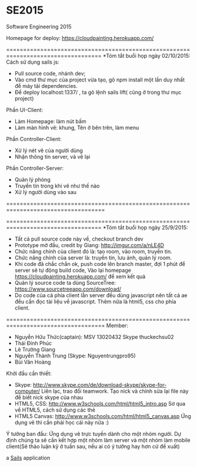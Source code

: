# SE2015
Software Engineering 2015 

Homepage for deploy: https://cloudpainting.herokuapp.com/

==================================================================================
*Tóm tắt buổi họp ngày 02/10/2015: 
Cách sử dụng sails js:
- Pull source code, nhánh dev;
- Vào cmd thư mục của project vừa tạo, gõ npm install một lần duy nhất để máy tải dependencies.
- Để deploy localhost:1337/ , ta gõ lệnh sails lift( cũng ở trong thư mục project)


Phần UI-Client:
- Làm Homepage:	làm nút bấm
- Làm màn hình vẽ: 	khung, Tên ở bên trên, làm menu

Phần Controller-Client:
- Xử lý nét vẽ của người dùng
- Nhận thông tin server, và vẽ lại

Phần Controller-Server:
- Quản lý phòng
- Truyền tin trong khi vẽ như thế nào
- Xử lý người dùng vào sau

===================================================================================


==================================================================================
*Tóm tắt buổi họp ngày 25/9/2015: 
- Tất cả pull source code này về, checkout branch dev
- Prototype mở đầu, credit by Giang: http://imgur.com/a/nLE4D
- Chức năng chính của client đó là: tạo room, vào room, truyền tin.
- Chức năng chính của server là: truyền tin, lưu ảnh, quản lý room.
- Khi code đã chắc chắn ok, push code lên branch master, đợi 1 phút để server sẽ tự động build code, 
    Vào lại homepage https://cloudpainting.herokuapp.com/ để xem kết quả
- Quản lý source code ta dùng SourceTree: https://www.sourcetreeapp.com/download/
- Do code của cả phía client lẫn server đều dùng javascript nên tất cả ae đều cần đọc tài liệu về javascript. Thêm nữa là html5, css cho phía client. 


===================================================================================
Member:
- Nguyễn Hữu Thức(captain): MSV 13020432     Skype thuckechsu02 
- Thái Đính Phúc
- Lê Trường Giang
- Nguyễn Thành Trung (Skype: Nguyentrungpro95)
- Bùi Văn Hoàng

Khởi đầu cần thiết:
- Skype: http://www.skype.com/de/download-skype/skype-for-computer/
    Liên lạc, trao đổi teamwork. Tạo nick và chỉnh sửa lại file này để biết nick skype của nhau
- HTML5, CSS: http://www.w3schools.com/html/html5_intro.asp
    Sơ qua về HTML5, cách sử dụng các thẻ
- HTML5 Canvas: http://www.w3schools.com/html/html5_canvas.asp
    Ứng dụng vẽ thì cần phải học cái này nữa :)
    
Ý tưởng ban đầu: Ứng dụng vẽ trực tuyến dành cho một nhóm người. Dự định chúng ta sẽ cần kết hợp một nhóm làm server và một nhóm làm mobile client(Sẽ thảo luận kỹ ở tuần sau, nếu ai có ý tưởng hay hơn cứ đề xuất)


a [Sails](http://sailsjs.org) application
